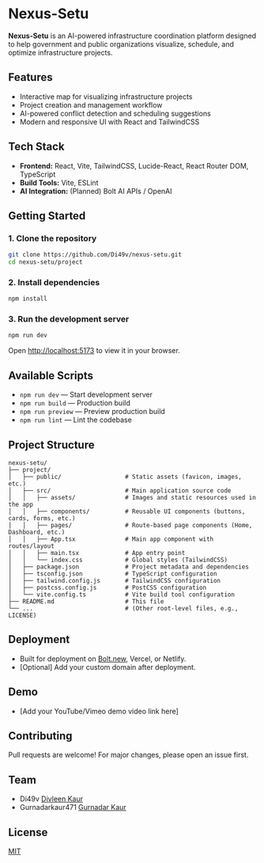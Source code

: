 # Nexus-Setu

**Nexus-Setu** is an AI-powered infrastructure coordination platform designed to help government and public organizations visualize, schedule, and optimize infrastructure projects.

## Features

- Interactive map for visualizing infrastructure projects
- Project creation and management workflow
- AI-powered conflict detection and scheduling suggestions
- Modern and responsive UI with React and TailwindCSS

## Tech Stack

- **Frontend:** React, Vite, TailwindCSS, Lucide-React, React Router DOM, TypeScript
- **Build Tools:** Vite, ESLint
- **AI Integration:** (Planned) Bolt AI APIs / OpenAI

## Getting Started

### 1. Clone the repository

```bash
git clone https://github.com/Di49v/nexus-setu.git
cd nexus-setu/project
```

### 2. Install dependencies

```bash
npm install
```

### 3. Run the development server

```bash
npm run dev
```

Open [http://localhost:5173](http://localhost:5173) to view it in your browser.

## Available Scripts

- `npm run dev` — Start development server
- `npm run build` — Production build
- `npm run preview` — Preview production build
- `npm run lint` — Lint the codebase

## Project Structure

```
nexus-setu/
├── project/
│   ├── public/                  # Static assets (favicon, images, etc.)
│   ├── src/                     # Main application source code
│   │   ├── assets/              # Images and static resources used in the app
│   │   ├── components/          # Reusable UI components (buttons, cards, forms, etc.)
│   │   ├── pages/               # Route-based page components (Home, Dashboard, etc.)
│   │   ├── App.tsx              # Main app component with routes/layout
│   │   ├── main.tsx             # App entry point
│   │   └── index.css            # Global styles (TailwindCSS)
│   ├── package.json             # Project metadata and dependencies
│   ├── tsconfig.json            # TypeScript configuration
│   ├── tailwind.config.js       # TailwindCSS configuration
│   ├── postcss.config.js        # PostCSS configuration
│   └── vite.config.ts           # Vite build tool configuration
├── README.md                    # This file
└── ...                          # (Other root-level files, e.g., LICENSE)
```

## Deployment

- Built for deployment on [Bolt.new](https://bolt.new/), Vercel, or Netlify.
- [Optional] Add your custom domain after deployment.

## Demo

- [Add your YouTube/Vimeo demo video link here]

## Contributing

Pull requests are welcome! For major changes, please open an issue first.

## Team

- Di49v [Divleen Kaur](https://github.com/Di49v/)
- Gurnadarkaur471 [Gurnadar Kaur](https://github.com/Gurnadarkaur471/)

## License

[MIT](LICENSE)
